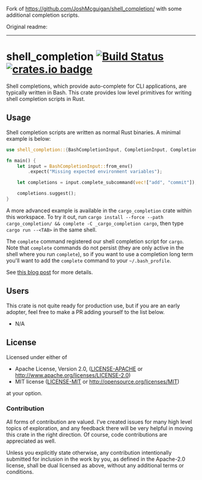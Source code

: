 Fork of https://github.com/JoshMcguigan/shell_completion/ with some additional completion scripts.

Original readme:

----

# shell_completion [![Build Status](https://api.travis-ci.org/JoshMcguigan/shell_completion.svg?branch=master)](https://travis-ci.org/JoshMcguigan/shell_completion) [![crates.io badge](https://img.shields.io/crates/v/shell_completion.svg)](https://crates.io/crates/shell_completion)

Shell completions, which provide auto-complete for CLI applications, are typically written in Bash. This crate provides low level primitives for writing shell completion scripts in Rust.

## Usage

Shell completion scripts are written as normal Rust binaries. A minimal example is below:

```rust
use shell_completion::{BashCompletionInput, CompletionInput, CompletionSet};

fn main() {
    let input = BashCompletionInput::from_env()
        .expect("Missing expected environment variables");

    let completions = input.complete_subcommand(vec!["add", "commit"]);

    completions.suggest();
}
```

A more advanced example is available in the `cargo_completion` crate within this workspace. To try it out, run `cargo install --force --path cargo_completion/ && complete -C _cargo_completion cargo`, then type `cargo run --<TAB>` in the same shell.

The `complete` command registered our shell completion script for `cargo`. Note that `complete` commands do not persist (they are only active in the shell where you run `complete`), so if you want to use a completion long term you'll want to add the `complete` command to your `~/.bash_profile`.

See [this blog post](https://www.joshmcguigan.com/blog/shell-completions-pure-rust/) for more details.

## Users

This crate is not quite ready for production use, but if you are an early adopter, feel free to make a PR adding yourself to the list below.

* N/A

## License

Licensed under either of

 * Apache License, Version 2.0, ([LICENSE-APACHE](LICENSE-APACHE) or http://www.apache.org/licenses/LICENSE-2.0)
 * MIT license ([LICENSE-MIT](LICENSE-MIT) or http://opensource.org/licenses/MIT)

at your option.

### Contribution

All forms of contribution are valued. I've created issues for many high level topics of exploration, and any feedback there will be very helpful in moving this crate in the right direction. Of course, code contributions are appreciated as well.

Unless you explicitly state otherwise, any contribution intentionally submitted for inclusion in the work by you, as defined in the Apache-2.0 license, shall be dual licensed as above, without any additional terms or conditions.
